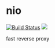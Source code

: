 # nio

[![Build Status](https://travis-ci.org/haozibi/nio.svg)](https://travis-ci.org/haozibi/nio)  ![](https://img.shields.io/badge/language-go-blue.svg)


fast reverse proxy
